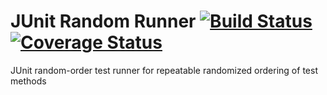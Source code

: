 # JUnit Random Runner [![Build Status](https://travis-ci.org/zaplatynski/junit-random-runner.svg?branch=master)](https://travis-ci.org/zaplatynski/junit-random-runner) [![Coverage Status](https://coveralls.io/repos/github/zaplatynski/junit-random-runner/badge.svg?branch=master)](https://coveralls.io/github/zaplatynski/junit-random-runner?branch=master)

JUnit random-order test runner for repeatable randomized ordering of test methods

